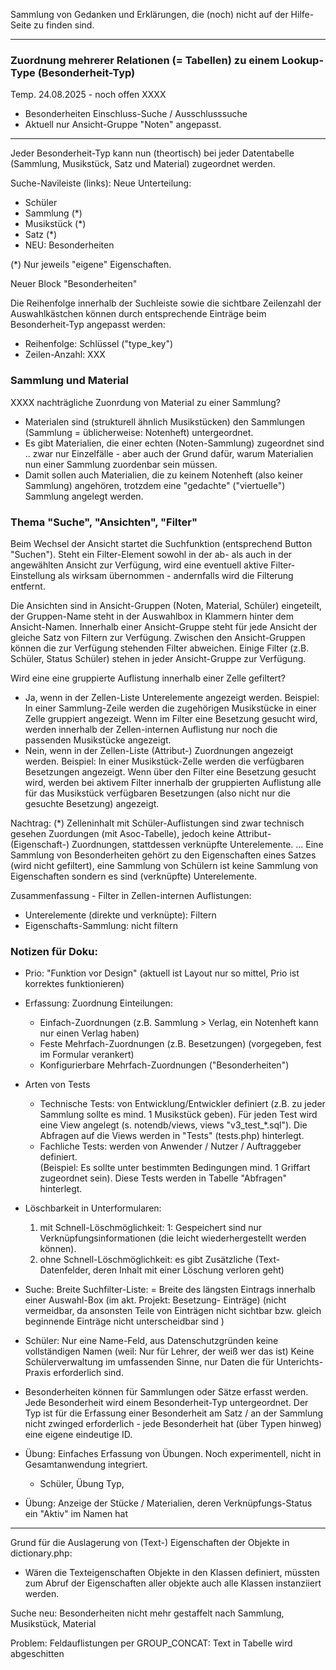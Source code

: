 

Sammlung von Gedanken und Erklärungen, die (noch) nicht auf der Hilfe-Seite zu finden sind. 


---------------------

### Zuordnung mehrerer Relationen (= Tabellen) zu einem Lookup-Type (Besonderheit-Typ)

Temp. 24.08.2025 - noch offen XXXX 
 * Besonderheiten Einschluss-Suche / Ausschlusssuche
 * Aktuell nur Ansicht-Gruppe "Noten" angepasst. 

----------------
Jeder Besonderheit-Typ kann nun (theortisch) bei jeder Datentabelle (Sammlung, Musikstück, Satz und Material) zugeordnet werden. 

Suche-Navileiste (links): Neue Unterteilung: 
- Schüler  
- Sammlung (*)
- Musikstück (*) 
- Satz (*) 
- NEU: Besonderheiten

(*) Nur jeweils "eigene" Eigenschaften. 

Neuer Block "Besonderheiten" 

Die Reihenfolge innerhalb der Suchleiste sowie die sichtbare Zeilenzahl der Auswahlkästchen können durch entsprechende Einträge beim Besonderheit-Typ angepasst werden: 
* Reihenfolge: Schlüssel ("type_key")
* Zeilen-Anzahl: XXX 

### Sammlung und Material 

XXXX nachträgliche Zuonrdung von Material zu einer Sammlung? 

* Materialen sind (strukturell ähnlich Musikstücken) den Sammlungen (Sammlung = üblicherweise: Notenheft) untergeordnet. 
* Es gibt Materialien, die einer echten (Noten-Sammlung) zugeordnet sind .. zwar nur Einzelfälle - aber  auch der Grund dafür, warum Materialien nun einer Sammlung zuordenbar sein müssen. 
* Damit sollen auch Materialien, die zu keinem Notenheft (also keiner Sammlung) angehören, trotzdem eine "gedachte" ("viertuelle") Sammlung angelegt werden. 

### Thema "Suche", "Ansichten", "Filter" 

Beim Wechsel der Ansicht startet die Suchfunktion (entsprechend Button "Suchen"). Steht ein Filter-Element sowohl in der ab- als auch in der angewählten Ansicht zur Verfügung, wird eine eventuell aktive Filter-Einstellung als wirksam übernommen - andernfalls wird die Filterung entfernt. 

Die Ansichten sind in Ansicht-Gruppen (Noten, Material, Schüler) eingeteilt, der Gruppen-Name steht in der Auswahlbox in Klammern hinter dem Ansicht-Namen. Innerhalb einer Ansicht-Gruppe steht für jede Ansicht der gleiche Satz von Filtern zur Verfügung. Zwischen den Ansicht-Gruppen können die zur Verfügung stehenden Filter abweichen. Einige Filter (z.B. Schüler, Status Schüler) stehen in jeder Ansicht-Gruppe zur Verfügung. 

Wird eine eine gruppierte Auflistung innerhalb einer Zelle gefiltert? 
  * Ja, wenn in der Zellen-Liste Unterelemente angezeigt werden. Beispiel: In einer Sammlung-Zeile werden die zugehörigen Musikstücke in einer Zelle gruppiert angezeigt. Wenn im Filter eine Besetzung gesucht wird, werden innerhalb der Zellen-internen Auflistung nur noch die passenden Musikstücke angezeigt. 
  * Nein, wenn in der Zellen-Liste (Attribut-) Zuordnungen angezeigt werden. Beispiel: In einer Musikstück-Zelle werden die verfügbaren Besetzungen angezeigt. Wenn über den Filter eine Besetzung gesucht wird, werden bei aktivem Filter innerhalb der gruppierten Auflistung alle für das Musikstück verfügbaren Besetzungen (also nicht nur die gesuchte Besetzung) angezeigt. 

Nachtrag: (*) Zelleninhalt mit Schüler-Auflistungen sind zwar technisch gesehen Zuordungen (mit Asoc-Tabelle), jedoch keine Attribut-(Eigenschaft-) Zuordnungen, stattdessen verknüpfte Unterelemente. ... Eine Sammlung von Besonderheiten gehört zu den Eigenschaften eines Satzes (wird nicht gefiltert), eine Sammlung von Schülern ist keine Sammlung von Eigenschaften sondern es sind (verknüpfte) Unterelemente. 

Zusammenfassung - Filter in Zellen-internen Auflistungen: 
* Unterelemente (direkte und verknüpte): Filtern 
* Eigenschafts-Sammlung: nicht filtern 


### Notizen für Doku: 

* Prio: "Funktion vor Design" (aktuell ist Layout nur so mittel, Prio ist korrektes funktionieren) 

* Erfassung: Zuordnung Einteilungen: 
    * Einfach-Zuordnungen (z.B. Sammlung > Verlag, ein Notenheft kann nur einen Verlag haben)
    * Feste Mehrfach-Zuordnungen (z.B. Besetzungen) (vorgegeben, fest im Formular verankert)
    * Konfigurierbare Mehrfach-Zuordnungen ("Besonderheiten")

* Arten von Tests 
  * Technische Tests: von Entwicklung/Entwickler definiert (z.B. zu jeder Sammlung sollte es mind. 1 Musikstück geben). Für jeden Test wird  eine View angelegt (s. notendb/views, views "v3_test_*.sql"). Die Abfragen auf die Views werden in "Tests" (tests.php) hinterlegt.  
  * Fachliche Tests: werden von Anwender / Nutzer / Auftraggeber definiert.  
  (Beispiel: Es sollte unter bestimmten Bedingungen mind. 1 Griffart zugeordnet sein). Diese Tests werden in Tabelle "Abfragen" hinterlegt. 

* Löschbarkeit in Unterformularen: 
  1) mit Schnell-Löschmöglichkeit: 1: Gespeichert sind nur Verknüpfungsinformationen (die leicht wiederhergestellt werden können). 
  2) ohne Schnell-Löschmöglichkeit: es gibt Zusätzliche (Text-Datenfelder, deren Inhalt mit einer Löschung verloren geht)    

* Suche: Breite Suchfilter-Liste: = Breite des längsten Eintrags innerhalb einer Auswahl-Box (im akt. Projekt: Besetzung- Einträge) (nicht vermeidbar, da ansonsten Teile von Einträgen nicht sichtbar bzw. gleich beginnende Einträge nicht unterscheidbar sind )

* Schüler: Nur eine Name-Feld, aus Datenschutzgründen keine vollständigen Namen (weil: Nur für Lehrer, der weiß wer das ist) Keine Schülerverwaltung im umfassenden Sinne, nur Daten die für Unterichts-Praxis erforderlich sind.  

* Besonderheiten können für Sammlungen oder Sätze erfasst werden. Jede Besonderheit wird einem Besonderheit-Typ untergeordnet. Der Typ ist für die Erfassung einer Besonderheit am Satz / an der Sammlung nicht zwinged erforderlich -  jede Besonderheit hat  (über Typen hinweg) eine eigene eindeutige ID. 

* Übung: Einfaches Erfassung von Übungen. Noch experimentell, nicht in Gesamtanwendung integriert. 
  - Schüler, Übung Typ, 

* Übung: Anzeige der Stücke / Materialien, deren Verknüpfungs-Status ein "Aktiv" im Namen hat 


-----------

Grund für die Auslagerung von (Text-) Eigenschaften der Objekte in dictionary.php: 
* Wären die Texteigenschaften Objekte in den Klassen definiert, müssten zum Abruf der Eigenschaften aller objekte auch alle Klassen instanziiert werden. 


Suche neu: Besonderheiten nicht mehr gestaffelt nach Sammlung, Musikstück, Material

Problem: Feldauflistungen per GROUP_CONCAT: Text in Tabelle wird abgeschitten 

